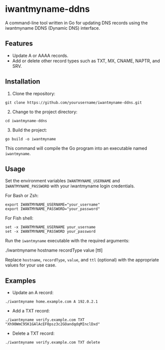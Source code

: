 # iwantmyname-ddns

A command-line tool written in Go for updating DNS records using the iwantmyname DDNS (Dynamic DNS) interface.

## Features

- Update A or AAAA records.
- Add or delete other record types such as TXT, MX, CNAME, NAPTR, and SRV.

## Installation

1. Clone the repository:

`git clone https://github.com/yourusername/iwantmyname-ddns.git`

2. Change to the project directory:

`cd iwantmyname-ddns`

3. Build the project:

`go build -o iwantmyname`

This command will compile the Go program into an executable named `iwantmyname`.

## Usage

Set the environment variables `IWANTMYNAME_USERNAME` and `IWANTMYNAME_PASSWORD` with your iwantmyname login credentials.

For Bash or Zsh:

```
export IWANTMYNAME_USERNAME="your_username"
export IWANTMYNAME_PASSWORD="your_password"
```

For Fish shell:

```
set -x IWANTMYNAME_USERNAME your_username
set -x IWANTMYNAME_PASSWORD your_password
```

Run the `iwantmyname` executable with the required arguments:

./iwantmyname hostname recordType value [ttl]

Replace `hostname`, `recordType`, `value`, and `ttl` (optional) with the appropriate values for your use case.

## Examples

- Update an A record:

`./iwantmyname home.example.com A 192.0.2.1`

- Add a TXT record:

`./iwantmyname verify.example.com TXT "Xh90WmC95K1GAlAcEF0psz3c2GOandqdqMInclDxd"`

- Delete a TXT record:

`./iwantmyname verify.example.com TXT delete`
